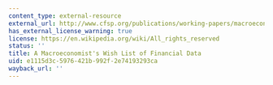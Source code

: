 ```yaml
---
content_type: external-resource
external_url: http://www.cfsp.org/publications/working-papers/macroeconomists-wish-list-financial-data#.Ui15Az_hc0k
has_external_license_warning: true
license: https://en.wikipedia.org/wiki/All_rights_reserved
status: ''
title: A Macroeconomist's Wish List of Financial Data
uid: e1115d3c-5976-421b-992f-2e74193293ca
wayback_url: ''
---
```

